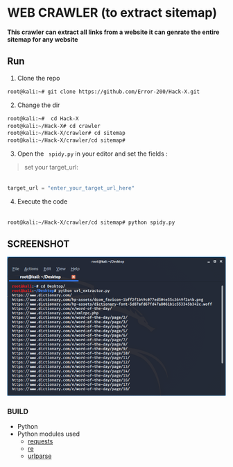 # WEB CRAWLER (to extract sitemap)


**This crawler can  extract all links from a website it can genrate the entire sitemap for any website**


## Run

1. Clone the repo 

```bash
root@kali:~# git clone https://github.com/Error-200/Hack-X.git

```
2. Change the dir 

```bash
root@kali:~#  cd Hack-X
root@kali:~/Hack-X# cd crawler
root@kali:~/Hack-X/crawler# cd sitemap
root@kali:~/Hack-X/crawler/cd sitemap#

```

3. Open the <code> spidy.py</code>  in your editor and set the fields : 

> set your target_url: 

```python

target_url = "enter_your_target_url_here"

```
4. Execute the code 

```bash

root@kali:~/Hack-X/crawler/cd sitemap# python spidy.py

```

## SCREENSHOT

![](img/c1.png)

### BUILD 

- Python
- Python modules used 
  - [requests](https://requests.readthedocs.io/en/master/)
  - [re](https://docs.python.org/3/library/re.html)
  - [urlparse](https://docs.python.org/2/library/urlparse.html)
